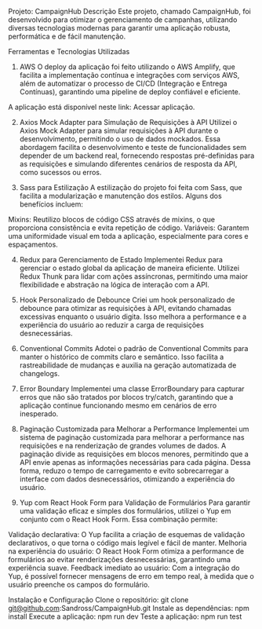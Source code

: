 Projeto: CampaignHub
Descrição
Este projeto, chamado CampaignHub, foi desenvolvido para otimizar o gerenciamento de campanhas, utilizando diversas tecnologias modernas para garantir uma aplicação robusta, performática e de fácil manutenção.

Ferramentas e Tecnologias Utilizadas
1. AWS
O deploy da aplicação foi feito utilizando o AWS Amplify, que facilita a implementação contínua e integrações com serviços AWS, além de automatizar o processo de CI/CD (Integração e Entrega Contínuas), garantindo uma pipeline de deploy confiável e eficiente.

A aplicação está disponível neste link: Acessar aplicação.

2. Axios Mock Adapter para Simulação de Requisições à API
Utilizei o Axios Mock Adapter para simular requisições à API durante o desenvolvimento, permitindo o uso de dados mockados. Essa abordagem facilita o desenvolvimento e teste de funcionalidades sem depender de um backend real, fornecendo respostas pré-definidas para as requisições e simulando diferentes cenários de resposta da API, como sucessos ou erros.

3. Sass para Estilização
A estilização do projeto foi feita com Sass, que facilita a modularização e manutenção dos estilos. Alguns dos benefícios incluem:

Mixins: Reutilizo blocos de código CSS através de mixins, o que proporciona consistência e evita repetição de código.
Variáveis: Garantem uma uniformidade visual em toda a aplicação, especialmente para cores e espaçamentos.

4. Redux para Gerenciamento de Estado
Implementei Redux para gerenciar o estado global da aplicação de maneira eficiente. Utilizei Redux Thunk para lidar com ações assíncronas, permitindo uma maior flexibilidade e abstração na lógica de interação com a API.

5. Hook Personalizado de Debounce
Criei um hook personalizado de debounce para otimizar as requisições à API, evitando chamadas excessivas enquanto o usuário digita. Isso melhora a performance e a experiência do usuário ao reduzir a carga de requisições desnecessárias.

6. Conventional Commits
Adotei o padrão de Conventional Commits para manter o histórico de commits claro e semântico. Isso facilita a rastreabilidade de mudanças e auxilia na geração automatizada de changelogs.

7. Error Boundary
Implementei uma classe ErrorBoundary para capturar erros que não são tratados por blocos try/catch, garantindo que a aplicação continue funcionando mesmo em cenários de erro inesperado.

8. Paginação Customizada para Melhorar a Performance
Implementei um sistema de paginação customizada para melhorar a performance nas requisições e na renderização de grandes volumes de dados. A paginação divide as requisições em blocos menores, permitindo que a API envie apenas as informações necessárias para cada página. Dessa forma, reduzo o tempo de carregamento e evito sobrecarregar a interface com dados desnecessários, otimizando a experiência do usuário.

9. Yup com React Hook Form para Validação de Formulários
Para garantir uma validação eficaz e simples dos formulários, utilizei o Yup em conjunto com o React Hook Form. Essa combinação permite:

Validação declarativa: O Yup facilita a criação de esquemas de validação declarativos, o que torna o código mais legível e fácil de manter.
Melhoria na experiência do usuário: O React Hook Form otimiza a performance de formulários ao evitar renderizações desnecessárias, garantindo uma experiência suave.
Feedback imediato ao usuário: Com a integração do Yup, é possível fornecer mensagens de erro em tempo real, à medida que o usuário preenche os campos do formulário.

Instalação e Configuração
Clone o repositório: git clone git@github.com:Sandross/CampaignHub.git
Instale as dependências: npm install
Execute a aplicação: npm run dev
Teste a aplicação: npm run test
